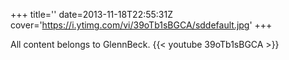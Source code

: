 +++
title=''
date=2013-11-18T22:55:31Z
cover='https://i.ytimg.com/vi/39oTb1sBGCA/sddefault.jpg'
+++

All content belongs to GlennBeck.
{{< youtube 39oTb1sBGCA >}}
